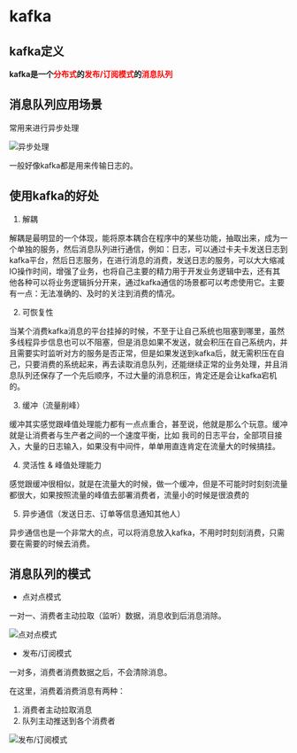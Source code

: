 # kafka
## kafka定义
**kafka是一个<label style="color:red">分布式</label>的<label style="color:red">发布/订阅模式</label>的<label style="color:red">消息队列</label>**

## 消息队列应用场景

常用来进行异步处理

![异步处理](https://tvax3.sinaimg.cn/large/005VwC5mly1gci63t3ckej30op0d7q52.jpg)

一般好像kafka都是用来传输日志的。

## 使用kafka的好处

1. 解耦

解耦是最明显的一个体现，能将原本耦合在程序中的某些功能，抽取出来，成为一个单独的服务，然后消息队列进行通信，例如：日志，可以通过卡夫卡发送日志到kafka平台，然后日志服务，在进行消息的消费，发送日志的服务，可以大大缩减IO操作时间，增强了业务，也将自己主要的精力用于开发业务逻辑中去，还有其他各种可以将业务逻辑拆分开来，通过kafka通信的场景都可以考虑使用它。主要有一点：无法准确的、及时的关注到消费的情况。

2. 可恢复性

当某个消费kafka消息的平台挂掉的时候，不至于让自己系统也阻塞到哪里，虽然多线程异步信息也可以不阻塞，但是消息如果不发送，就会积压在自己系统内，并且需要实时监听对方的服务是否正常，但是如果发送到kafka后，就无需积压在自己，只要消费的系统起来，再去读取消息队列，还能继续正常的业务处理，并且消息队列还保存了一个先后顺序，不过大量的消息积压，肯定还是会让kafka宕机的。

3. 缓冲（流量削峰）

缓冲其实感觉跟峰值处理能力都有一点点重合，甚至说，他就是那么个玩意。缓冲就是让消费者与生产者之间的一个速度平衡，比如 我司的日志平台，全部项目接入，大量的日志输入，如果没有中间件，单单用直连肯定在流量大的时候搞挂。

4. 灵活性 & 峰值处理能力

感觉跟缓冲很相似，就是在流量大的时候，做一个缓冲，但是不可能时时刻刻流量都很大，如果按照流量的峰值去部署消费者，流量小的时候是很浪费的

5. 异步通信（发送日志、订单等信息通知其他人）

异步通信也是一个非常大的点，可以将消息放入kafka，不用时时刻刻消费，只需要在需要的时候去消费。


## 消息队列的模式
* 点对点模式

一对一、消费者主动拉取（监听）数据，消息收到后消息消除。

![点对点模式](https://tvax4.sinaimg.cn/large/005VwC5mly1gci7223pzjj30op0aa768.jpg)

* 发布/订阅模式

一对多，消费者消费数据之后，不会清除消息。

在这里，消费着消费消息有两种：
  1. 消费者主动拉取消息
  2. 队列主动推送到各个消费者

![发布/订阅模式](https://tva4.sinaimg.cn/large/005VwC5mly1gci7ctca95j30o109xtaf.jpg)
